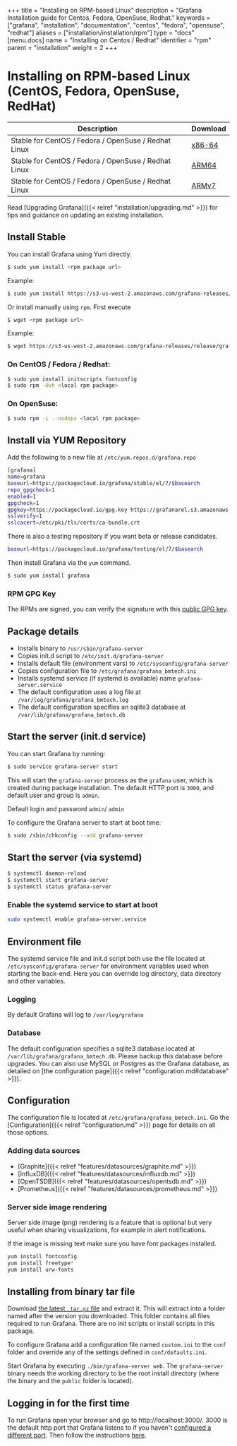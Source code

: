 +++
title = "Installing on RPM-based Linux"
description = "Grafana Installation guide for Centos, Fedora, OpenSuse, Redhat."
keywords = ["grafana", "installation", "documentation", "centos", "fedora", "opensuse", "redhat"]
aliases = ["installation/installation/rpm"]
type = "docs"
[menu.docs]
name = "Installing on Centos / Redhat"
identifier = "rpm"
parent = "installation"
weight = 2
+++

# Installing on RPM-based Linux (CentOS, Fedora, OpenSuse, RedHat)

Description | Download
------------ | -------------
Stable for CentOS / Fedora / OpenSuse / Redhat Linux | [x86-64](https://grafana.com/grafana/download?platform=linux)
Stable for CentOS / Fedora / OpenSuse / Redhat Linux | [ARM64](https://grafana.com/grafana/download?platform=arm)
Stable for CentOS / Fedora / OpenSuse / Redhat Linux | [ARMv7](https://grafana.com/grafana/download?platform=arm)

Read [Upgrading Grafana]({{< relref "installation/upgrading.md" >}}) for tips and guidance on updating an existing installation.

## Install Stable

You can install Grafana using Yum directly.

```bash
$ sudo yum install <rpm package url>
```

Example:

```bash
$ sudo yum install https://s3-us-west-2.amazonaws.com/grafana-releases/release/grafana-5.1.4-1.x86_64.rpm
```

Or install manually using `rpm`. First execute

```bash
$ wget <rpm package url>
```

Example:

```bash
$ wget https://s3-us-west-2.amazonaws.com/grafana-releases/release/grafana-5.1.4-1.x86_64.rpm
```

### On CentOS / Fedora / Redhat:

```bash
$ sudo yum install initscripts fontconfig
$ sudo rpm -Uvh <local rpm package>
```

### On OpenSuse:

```bash
$ sudo rpm -i --nodeps <local rpm package>
```

## Install via YUM Repository

Add the following to a new file at `/etc/yum.repos.d/grafana.repo`

```bash
[grafana]
name=grafana
baseurl=https://packagecloud.io/grafana/stable/el/7/$basearch
repo_gpgcheck=1
enabled=1
gpgcheck=1
gpgkey=https://packagecloud.io/gpg.key https://grafanarel.s3.amazonaws.com/RPM-GPG-KEY-grafana
sslverify=1
sslcacert=/etc/pki/tls/certs/ca-bundle.crt
```

There is also a testing repository if you want beta or release candidates.

```bash
baseurl=https://packagecloud.io/grafana/testing/el/7/$basearch
```

Then install Grafana via the `yum` command.

```bash
$ sudo yum install grafana
```

### RPM GPG Key

The RPMs are signed, you can verify the signature with this [public GPG
key](https://grafanarel.s3.amazonaws.com/RPM-GPG-KEY-grafana).

## Package details

- Installs binary to `/usr/sbin/grafana-server`
- Copies init.d script to `/etc/init.d/grafana-server`
- Installs default file (environment vars) to `/etc/sysconfig/grafana-server`
- Copies configuration file to `/etc/grafana/grafana_bmtech.ini`
- Installs systemd service (if systemd is available) name `grafana-server.service`
- The default configuration uses a log file at `/var/log/grafana/grafana_bmtech.log`
- The default configuration specifies an sqlite3 database at `/var/lib/grafana/grafana_bmtech.db`

## Start the server (init.d service)

You can start Grafana by running:

```bash
$ sudo service grafana-server start
```

This will start the `grafana-server` process as the `grafana` user,
which is created during package installation. The default HTTP port is
`3000`, and default user and group is `admin`.

Default login and password `admin`/ `admin`

To configure the Grafana server to start at boot time:

```bash
$ sudo /sbin/chkconfig --add grafana-server
```

## Start the server (via systemd)

```bash
$ systemctl daemon-reload
$ systemctl start grafana-server
$ systemctl status grafana-server
```

### Enable the systemd service to start at boot

```bash
sudo systemctl enable grafana-server.service
```

## Environment file

The systemd service file and init.d script both use the file located at
`/etc/sysconfig/grafana-server` for environment variables used when
starting the back-end. Here you can override log directory, data
directory and other variables.

### Logging

By default Grafana will log to `/var/log/grafana`

### Database

The default configuration specifies a sqlite3 database located at
`/var/lib/grafana/grafana_bmtech.db`. Please backup this database before
upgrades. You can also use MySQL or Postgres as the Grafana database, as detailed on [the configuration page]({{< relref "configuration.md#database" >}}).

## Configuration

The configuration file is located at `/etc/grafana/grafana_bmtech.ini`.  Go the
[Configuration]({{< relref "configuration.md" >}}) page for details on all
those options.

### Adding data sources

- [Graphite]({{< relref "features/datasources/graphite.md" >}})
- [InfluxDB]({{< relref "features/datasources/influxdb.md" >}})
- [OpenTSDB]({{< relref "features/datasources/opentsdb.md" >}})
- [Prometheus]({{< relref "features/datasources/prometheus.md" >}})

### Server side image rendering

Server side image (png) rendering is a feature that is optional but very useful when sharing visualizations,
for example in alert notifications.

If the image is missing text make sure you have font packages installed.

```bash
yum install fontconfig
yum install freetype*
yum install urw-fonts
```

## Installing from binary tar file

Download [the latest `.tar.gz` file](https://grafana.com/get) and
extract it.  This will extract into a folder named after the version you
downloaded. This folder contains all files required to run Grafana.  There are
no init scripts or install scripts in this package.

To configure Grafana add a configuration file named `custom.ini` to the
`conf` folder and override any of the settings defined in
`conf/defaults.ini`.

Start Grafana by executing `./bin/grafana-server web`. The `grafana-server`
binary needs the working directory to be the root install directory (where the
binary and the `public` folder is located).

## Logging in for the first time

To run Grafana open your browser and go to http://localhost:3000/. 3000 is the default http port that Grafana listens to if you haven't [configured a different port](/installation/configuration/#http-port).
Then follow the instructions [here](/guides/getting_started/).